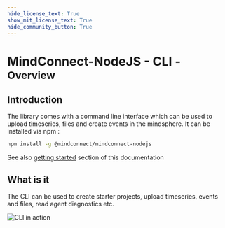 ```yaml
---
hide_license_text: True
show_mit_license_text: True
hide_community_button: True
---
```


# MindConnect-NodeJS - CLI - <small>Overview</small>

## Introduction

The library comes with a command line interface which can be used to upload timeseries, files and create events in the mindsphere. It can be installed via
<i class="fab fa-npm"></i> npm :

```bash
npm install -g @mindconnect/mindconnect-nodejs
```

See also [getting started](../getting-started.md) section of this documentation

## What is it

The CLI can be used to create starter projects, upload timeseries, events and files, read agent diagnostics etc.

![CLI in action](../images/full.gif)

